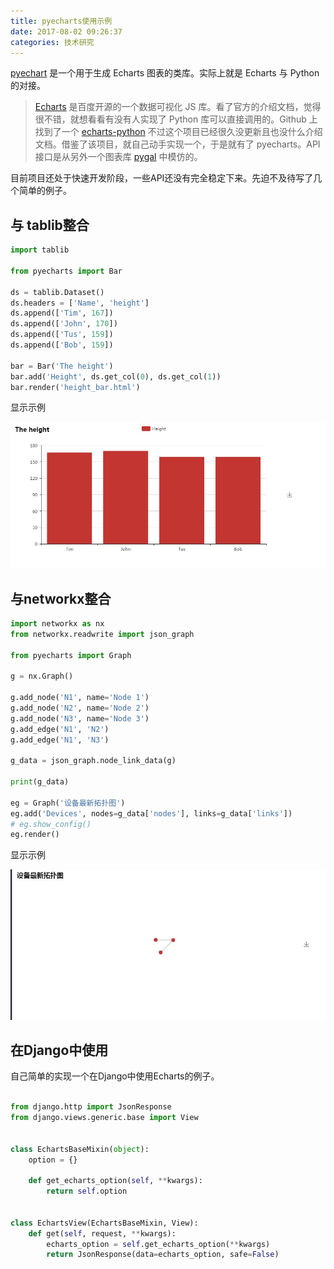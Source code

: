 ```yaml
---
title: pyecharts使用示例
date: 2017-08-02 09:26:37
categories: 技术研究
---
```


[pyechart](https://github.com/chenjiandongx/pyecharts) 是一个用于生成 Echarts 图表的类库。实际上就是 Echarts 与 Python 的对接。

<!-- more -->

> [Echarts](https://github.com/ecomfe/echarts) 是百度开源的一个数据可视化 JS 库。看了官方的介绍文档，觉得很不错，就想看看有没有人实现了 Python 库可以直接调用的。Github 上找到了一个 [echarts-python](https://github.com/yufeiminds/echarts-python) 不过这个项目已经很久没更新且也没什么介绍文档。借鉴了该项目，就自己动手实现一个，于是就有了 pyecharts。API 接口是从另外一个图表库 [pygal](https://github.com/Kozea/pygal) 中模仿的。

目前项目还处于快速开发阶段，一些API还没有完全稳定下来。先迫不及待写了几个简单的例子。

## 与 tablib整合

```python
import tablib

from pyecharts import Bar

ds = tablib.Dataset()
ds.headers = ['Name', 'height']
ds.append(['Tim', 167])
ds.append(['John', 170])
ds.append(['Tus', 159])
ds.append(['Bob', 159])

bar = Bar('The height')
bar.add('Height', ds.get_col(0), ds.get_col(1))
bar.render('height_bar.html')
```

显示示例

![height_bar_demo](/images/height_bar_demo.jpg)

## 与networkx整合

```python
import networkx as nx
from networkx.readwrite import json_graph

from pyecharts import Graph

g = nx.Graph()

g.add_node('N1', name='Node 1')
g.add_node('N2', name='Node 2')
g.add_node('N3', name='Node 3')
g.add_edge('N1', 'N2')
g.add_edge('N1', 'N3')

g_data = json_graph.node_link_data(g)

print(g_data)

eg = Graph('设备最新拓扑图')
eg.add('Devices', nodes=g_data['nodes'], links=g_data['links'])
# eg.show_config()
eg.render()
```

显示示例

![device_graph](/images/device_graph.jpg)

## 在Django中使用

自己简单的实现一个在Django中使用Echarts的例子。

```python

from django.http import JsonResponse
from django.views.generic.base import View


class EchartsBaseMixin(object):
    option = {}

    def get_echarts_option(self, **kwargs):
        return self.option


class EchartsView(EchartsBaseMixin, View):
    def get(self, request, **kwargs):
        echarts_option = self.get_echarts_option(**kwargs)
        return JsonResponse(data=echarts_option, safe=False)
```

